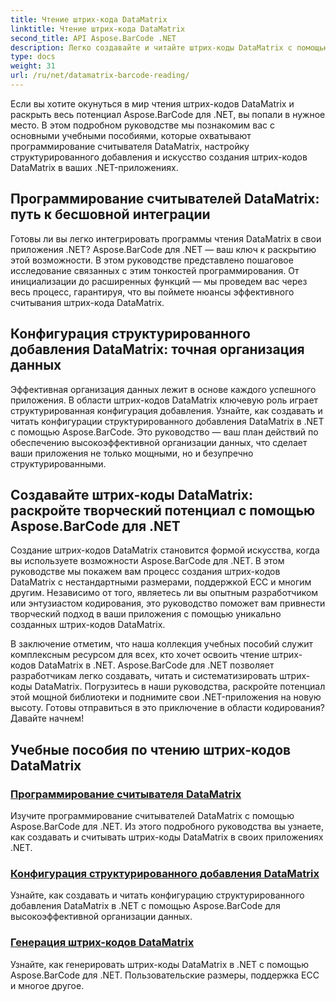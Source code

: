 ```yaml
---
title: Чтение штрих-кода DataMatrix
linktitle: Чтение штрих-кода DataMatrix
second_title: API Aspose.BarCode .NET
description: Легко создавайте и читайте штрих-коды DataMatrix с помощью Aspose.BarCode для .NET. Погрузитесь в программирование считывателей DataMatrix и конфигурацию структурированного добавления.
type: docs
weight: 31
url: /ru/net/datamatrix-barcode-reading/
---
```


Если вы хотите окунуться в мир чтения штрих-кодов DataMatrix и раскрыть весь потенциал Aspose.BarCode для .NET, вы попали в нужное место. В этом подробном руководстве мы познакомим вас с основными учебными пособиями, которые охватывают программирование считывателя DataMatrix, настройку структурированного добавления и искусство создания штрих-кодов DataMatrix в ваших .NET-приложениях.

## Программирование считывателей DataMatrix: путь к бесшовной интеграции

Готовы ли вы легко интегрировать программы чтения DataMatrix в свои приложения .NET? Aspose.BarCode для .NET — ваш ключ к раскрытию этой возможности. В этом руководстве представлено пошаговое исследование связанных с этим тонкостей программирования. От инициализации до расширенных функций — мы проведем вас через весь процесс, гарантируя, что вы поймете нюансы эффективного считывания штрих-кода DataMatrix.

## Конфигурация структурированного добавления DataMatrix: точная организация данных

Эффективная организация данных лежит в основе каждого успешного приложения. В области штрих-кодов DataMatrix ключевую роль играет структурированная конфигурация добавления. Узнайте, как создавать и читать конфигурации структурированного добавления DataMatrix в .NET с помощью Aspose.BarCode. Это руководство — ваш план действий по обеспечению высокоэффективной организации данных, что сделает ваши приложения не только мощными, но и безупречно структурированными.

## Создавайте штрих-коды DataMatrix: раскройте творческий потенциал с помощью Aspose.BarCode для .NET

Создание штрих-кодов DataMatrix становится формой искусства, когда вы используете возможности Aspose.BarCode для .NET. В этом руководстве мы покажем вам процесс создания штрих-кодов DataMatrix с нестандартными размерами, поддержкой ECC и многим другим. Независимо от того, являетесь ли вы опытным разработчиком или энтузиастом кодирования, это руководство поможет вам привнести творческий подход в ваши приложения с помощью уникально созданных штрих-кодов DataMatrix.

В заключение отметим, что наша коллекция учебных пособий служит комплексным ресурсом для всех, кто хочет освоить чтение штрих-кодов DataMatrix в .NET. Aspose.BarCode для .NET позволяет разработчикам легко создавать, читать и систематизировать штрих-коды DataMatrix. Погрузитесь в наши руководства, раскройте потенциал этой мощной библиотеки и поднимите свои .NET-приложения на новую высоту. Готовы отправиться в это приключение в области кодирования? Давайте начнем!
## Учебные пособия по чтению штрих-кодов DataMatrix
### [Программирование считывателя DataMatrix](./datamatrix-reader-programming/)
Изучите программирование считывателей DataMatrix с помощью Aspose.BarCode для .NET. Из этого подробного руководства вы узнаете, как создавать и считывать штрих-коды DataMatrix в своих приложениях .NET.
### [Конфигурация структурированного добавления DataMatrix](./datamatrix-structured-append-configuration/)
Узнайте, как создавать и читать конфигурацию структурированного добавления DataMatrix в .NET с помощью Aspose.BarCode для высокоэффективной организации данных.
### [Генерация штрих-кодов DataMatrix](./datamatrix-versions/)
Узнайте, как генерировать штрих-коды DataMatrix в .NET с помощью Aspose.BarCode для .NET. Пользовательские размеры, поддержка ECC и многое другое.